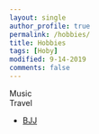 ```yaml
---
layout: single
author_profile: true
permalink: /hobbies/
title: Hobbies
tags: [Hoby]
modified: 9-14-2019
comments: false
---
```

Music <br>
Travel <br>



* [BJJ](http://www.bjjheros.com/)


